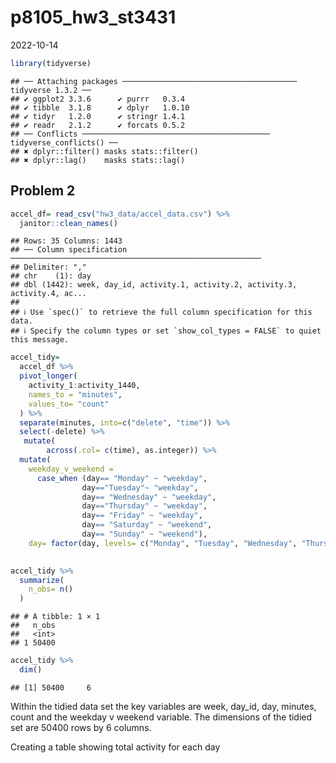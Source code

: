 p8105_hw3_st3431
================
2022-10-14

``` r
library(tidyverse)
```

    ## ── Attaching packages ─────────────────────────────────────── tidyverse 1.3.2 ──
    ## ✔ ggplot2 3.3.6      ✔ purrr   0.3.4 
    ## ✔ tibble  3.1.8      ✔ dplyr   1.0.10
    ## ✔ tidyr   1.2.0      ✔ stringr 1.4.1 
    ## ✔ readr   2.1.2      ✔ forcats 0.5.2 
    ## ── Conflicts ────────────────────────────────────────── tidyverse_conflicts() ──
    ## ✖ dplyr::filter() masks stats::filter()
    ## ✖ dplyr::lag()    masks stats::lag()

## Problem 2

``` r
accel_df= read_csv("hw3_data/accel_data.csv") %>% 
  janitor::clean_names()
```

    ## Rows: 35 Columns: 1443
    ## ── Column specification ────────────────────────────────────────────────────────
    ## Delimiter: ","
    ## chr    (1): day
    ## dbl (1442): week, day_id, activity.1, activity.2, activity.3, activity.4, ac...
    ## 
    ## ℹ Use `spec()` to retrieve the full column specification for this data.
    ## ℹ Specify the column types or set `show_col_types = FALSE` to quiet this message.

``` r
accel_tidy= 
  accel_df %>% 
  pivot_longer(
    activity_1:activity_1440, 
    names_to = "minutes",
    values_to= "count"
  ) %>% 
  separate(minutes, into=c("delete", "time")) %>% 
  select(-delete) %>% 
   mutate( 
        across(.col= c(time), as.integer)) %>% 
  mutate(
    weekday_v_weekend = 
      case_when (day== "Monday" ~ "weekday", 
                day=="Tuesday"~ "weekday", 
                day== "Wednesday" ~ "weekday", 
                day=="Thursday" ~ "weekday", 
                day== "Friday" ~ "weekday",
                day== "Saturday" ~ "weekend", 
                day== "Sunday" ~ "weekend"), 
    day= factor(day, levels= c("Monday", "Tuesday", "Wednesday", "Thursday", "Friday", "Saturday", "Sunday")))
     

accel_tidy %>% 
  summarize(
    n_obs= n()
  )
```

    ## # A tibble: 1 × 1
    ##   n_obs
    ##   <int>
    ## 1 50400

``` r
accel_tidy %>% 
  dim()
```

    ## [1] 50400     6

Within the tidied data set the key variables are week, day_id, day,
minutes, count and the weekday v weekend variable. The dimensions of the
tidied set are 50400 rows by 6 columns.

Creating a table showing total activity for each day
